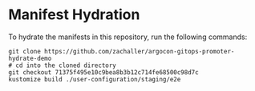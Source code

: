 # Manifest Hydration

To hydrate the manifests in this repository, run the following commands:

```shell
git clone https://github.com/zachaller/argocon-gitops-promoter-hydrate-demo
# cd into the cloned directory
git checkout 71375f495e10c9bea8b3b12c714fe68500c98d7c
kustomize build ./user-configuration/staging/e2e
```

